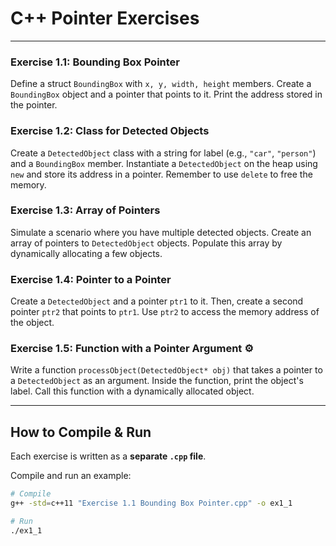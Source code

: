 # C++ Pointer Exercises 

---

### Exercise 1.1: Bounding Box Pointer   
Define a struct `BoundingBox` with `x, y, width, height` members. Create a `BoundingBox` object and a pointer that points to it. Print the address stored in the pointer.

### Exercise 1.2: Class for Detected Objects   
Create a `DetectedObject` class with a string for label (e.g., `"car"`, `"person"`) and a `BoundingBox` member. Instantiate a `DetectedObject` on the heap using `new` and store its address in a pointer. Remember to use `delete` to free the memory.

### Exercise 1.3: Array of Pointers   
Simulate a scenario where you have multiple detected objects. Create an array of pointers to `DetectedObject` objects. Populate this array by dynamically allocating a few objects.

### Exercise 1.4: Pointer to a Pointer  
Create a `DetectedObject` and a pointer `ptr1` to it. Then, create a second pointer `ptr2` that points to `ptr1`. Use `ptr2` to access the memory address of the object.

### Exercise 1.5: Function with a Pointer Argument ⚙  
Write a function `processObject(DetectedObject* obj)` that takes a pointer to a `DetectedObject` as an argument. Inside the function, print the object's label. Call this function with a dynamically allocated object.

---

## How to Compile & Run

Each exercise is written as a **separate `.cpp` file**.

Compile and run an example:

```bash
# Compile
g++ -std=c++11 "Exercise 1.1 Bounding Box Pointer.cpp" -o ex1_1

# Run
./ex1_1
